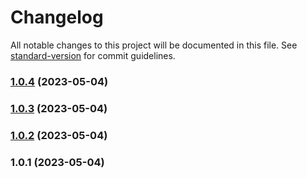 # Changelog

All notable changes to this project will be documented in this file. See [standard-version](https://github.com/conventional-changelog/standard-version) for commit guidelines.

### [1.0.4](https://github.com/nozamidotid/networking/compare/v1.0.3...v1.0.4) (2023-05-04)

### [1.0.3](https://github.com/nozamidotid/networking/compare/v1.0.2...v1.0.3) (2023-05-04)

### [1.0.2](https://github.com/nozamidotid/networking/compare/v1.0.1...v1.0.2) (2023-05-04)

### 1.0.1 (2023-05-04)
